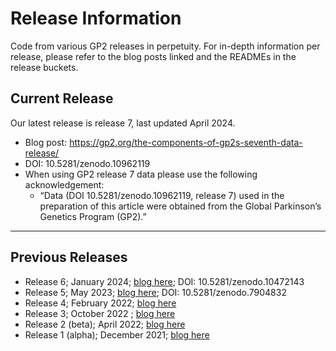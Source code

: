# Release Information
Code from various GP2 releases in perpetuity. For in-depth information per release, please refer to the blog posts linked and the READMEs in the release buckets.


## Current Release
Our latest release is release 7, last updated April 2024.
* Blog post: https://gp2.org/the-components-of-gp2s-seventh-data-release/
* DOI: 10.5281/zenodo.10962119
* When using GP2 release 7 data please use the following acknowledgement:
  * “Data (DOI 10.5281/zenodo.10962119, release 7) used in the preparation of this article were obtained from the Global Parkinson’s Genetics Program (GP2).”


---
## Previous Releases
- Release 6; January 2024; [blog here](https://gp2.org/the-components-of-gp2s-sixth-data-release/); DOI: 10.5281/zenodo.10472143
- Release 5; May 2023; [blog here](https://gp2.org/the-components-of-gp2s-fifth-data-release/); DOI: 10.5281/zenodo.7904832
- Release 4; February 2022; [blog here](https://gp2.org/the-components-of-gp2s-fourth-data-release/)
- Release 3; October 2022 ; [blog here](https://gp2.org/the-components-of-gp2s-third-data-release/)
- Release 2 (beta); April 2022; [blog here](https://gp2.org/the-components-of-gp2s-second-data-release/)
- Release 1 (alpha); December 2021; [blog here](https://gp2.org/the-components-of-gp2-first-data-release/)
